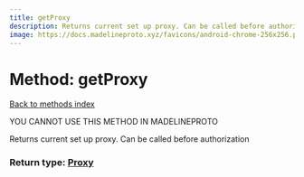 ```yaml
---
title: getProxy
description: Returns current set up proxy. Can be called before authorization
image: https://docs.madelineproto.xyz/favicons/android-chrome-256x256.png
---
```

# Method: getProxy  
[Back to methods index](index.md)


YOU CANNOT USE THIS METHOD IN MADELINEPROTO


Returns current set up proxy. Can be called before authorization



### Return type: [Proxy](../types/Proxy.md)

